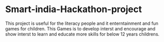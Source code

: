 # Smart-india-Hackathon-project
This project is useful for the literacy people and it enterntainment and fun games for children.
This Games is to develop interst and encourage and show interst to learn and educate more skills for below 12 years childrens. 
